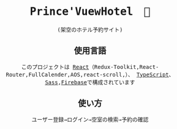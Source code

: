 <div align="center">
<samp>
  
# Prince'VuewHotel　👑
  (架空のホテル予約サイト)

## 使用言語
このプロジェクトは [React](https://github.com/facebook/create-react-app)（Redux-Toolkit,React-Router,FullCalender,AOS,react-scroll,）、 [TypeScript](https://www.typescriptlang.org/)、 [Sass](https://sass-lang.com/),[Firebase](https://firebase.google.com/docs?authuser=0&hl=ja)で構成されています

## 使い方
ユーザー登録→ログイン→空室の検索→予約の確認



</samp>
</div>
